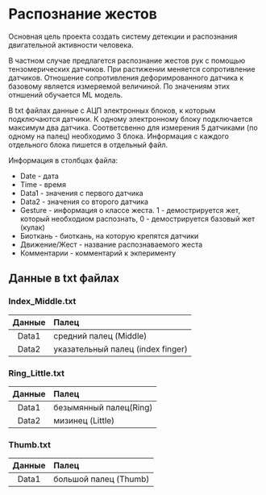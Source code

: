 # Распознание жестов
Основная цель проекта создать систему детекции и распознания двигательной активности человека.

В частном случае предлагется распознание жестов рук с помощью тензомерических датчиков. При растижении меняется сопротивление датчиков. Отношение сопротивления дефоримрованного датчика к базовому является измеряемой величиной. По значениям этих отншений обучается ML модель.


В txt файлах данные с АЦП электронных блоков, к которым подключаются датчики. К одному электронному блоку подключается максимум два датчика. Соответсвенно для измерения 5 датчиками (по одному на палец) необходимо 3 блока. Информация с каждого отдельного блока пишется в отдельный файл.

Информация в столбцах файла:
  * Date - дата
  * Time - время
  * Data1 - значения с первого датчика
  * Data2 - значения со второго датчика
  * Gesture - информация о классе жеста. 1 - демострируется жет, который необходиом распознать, 0 - демострируется базовый жет (кулак)
  * Биоткань - биоткань, на которую крепятся датчики
  * Движение/Жест - название распознаваемого жеста
  * Комментарии - комментарий к экперименту
 
 ## Данные в txt файлах
### Index_Middle.txt
|Данные   |Палец                            |
|:-------:|:--------------------------------|
|Data1    |средний палец (Middle)           |
|Data2    |указательный палец (index finger)| 
 
### Ring_Little.txt
|Данные   |Палец                            |
|:-------:|:--------------------------------|
|Data1    |безымянный палец(Ring)           |
|Data2    |мизинец (Little)                 | 

### Thumb.txt
|Данные   |Палец                           |
|:-------:|:-------------------------------|
|Data1    |большой палец (Thumb)           |



